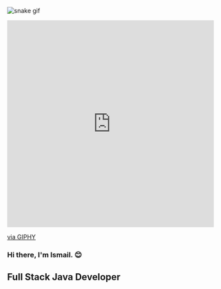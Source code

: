 ![snake gif](https://github.com/akdogani/akdogani/blob/output/github-contribution-grid-snake.gif)

<iframe src="https://giphy.com/embed/bGgsc5mWoryfgKBx1u" width="480" height="480" frameBorder="0" class="giphy-embed" allowFullScreen></iframe><p><a href="https://giphy.com/gifs/computador-gu-tecnology-bGgsc5mWoryfgKBx1u">via GIPHY</a></p>

### Hi there, I'm Ismail. :blush:

## Full Stack Java Developer 
